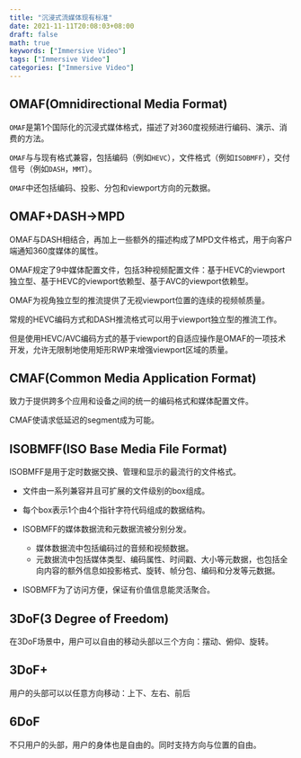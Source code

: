 ```yaml
---
title: "沉浸式流媒体现有标准"
date: 2021-11-11T20:08:03+08:00
draft: false
math: true
keywords: ["Immersive Video"]
tags: ["Immersive Video"]
categories: ["Immersive Video"]
---
```


## OMAF(Omnidirectional Media Format)

`OMAF`是第1个国际化的沉浸式媒体格式，描述了对360度视频进行编码、演示、消费的方法。

`OMAF`与与现有格式兼容，包括编码（例如`HEVC`），文件格式（例如`ISOBMFF`），交付信号（例如`DASH`，`MMT`）。

`OMAF`中还包括编码、投影、分包和viewport方向的元数据。

## OMAF+DASH->MPD

OMAF与DASH相结合，再加上一些额外的描述构成了MPD文件格式，用于向客户端通知360度媒体的属性。

OMAF规定了9中媒体配置文件，包括3种视频配置文件：基于HEVC的viewport独立型、基于HEVC的viewport依赖型、基于AVC的viewport依赖型。

OMAF为视角独立型的推流提供了无视viewport位置的连续的视频帧质量。

常规的HEVC编码方式和DASH推流格式可以用于viewport独立型的推流工作。

但是使用HEVC/AVC编码方式的基于viewport的自适应操作是OMAF的一项技术开发，允许无限制地使用矩形RWP来增强viewport区域的质量。

## CMAF(Common Media Application Format)

致力于提供跨多个应用和设备之间的统一的编码格式和媒体配置文件。

CMAF使请求低延迟的segment成为可能。

## ISOBMFF(ISO Base Media File Format)

ISOBMFF是用于定时数据交换、管理和显示的最流行的文件格式。

+ 文件由一系列兼容并且可扩展的文件级别的box组成。
+ 每个box表示1个由4个指针字符代码组成的数据结构。
+ ISOBMFF的媒体数据流和元数据流被分别分发。

	- 媒体数据流中包括编码过的音频和视频数据。
	- 元数据流中包括媒体类型、编码属性、时间戳、大小等元数据，也包括全向内容的额外信息如投影格式、旋转、帧分包、编码和分发等元数据。
+ ISOBMFF为了访问方便，保证有价值信息能灵活聚合。

## 3DoF(3 Degree of Freedom)

在3DoF场景中，用户可以自由的移动头部以三个方向：摆动、俯仰、旋转。

## 3DoF+

用户的头部可以以任意方向移动：上下、左右、前后

## 6DoF

不只用户的头部，用户的身体也是自由的。同时支持方向与位置的自由。

